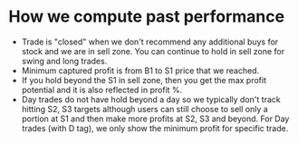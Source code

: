 # How we compute past performance
 - Trade is "closed" when we don't recommend any additional buys for stock and we are in sell zone. You can continue to hold in sell zone for swing and long trades.
 - Minimum captured profit is from B1 to S1 price that we reached.
 - If you hold beyond the S1 in sell zone, then you get the max profit potential and it is also reflected in profit %.
 - Day trades do not have hold beyond a day so we typically don't track hitting S2, S3 targets although users can still choose to sell only a portion at S1 and then make more profits at S2, S3 and beyond. For Day trades (with D tag), we only show the minimum profit for specific trade.
